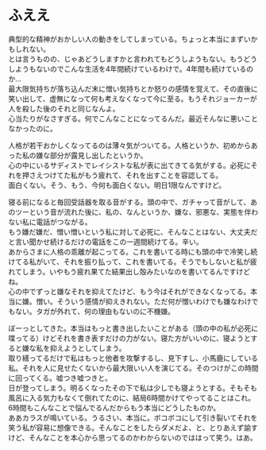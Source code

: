 # ふええ
典型的な精神がおかしい人の動きをしてしまっている。ちょっと本当にまずいかもしれない。  
とは言うものの、じゃあどうしますかと言われてもどうしようもない。もうどうしようもないのでこんな生活を4年間続けているわけで。4年間も続けているのか…  
最大限気持ちが落ち込んだ末に憎い気持ちとか怒りの感情を覚えて、その直後に笑い出して、虚無になって何も考えなくなって今に至る。もうそれジョーカーが人を殺した後のそれと同じなんよ。  
心当たりがなさすぎる。何でこんなことになってるんだ。最近そんなに悪いことなかったのに。

人格が若干おかしくなってるのは薄々気がついてる。人格というか、初めからあった私の嫌な部分が露見し出したというか。  
心の中にいるサディストでレイシストな私が表に出てきてる気がする。必死にそれを押さえつけてた私がもう疲れて、それを出すことを容認してる。  
面白くない。そう、もう、今何も面白くない。明日1限なんですけど。

寝る前になると毎回受話器を取る音がする。頭の中で、ガチャって音がして、あのツーという音が流れた後に、私の、なんというか、嫌な、邪悪な、実態を伴わない私に電話がつながる。  
もう嫌だ嫌だ、憎い憎いという私に対して必死に、そんなことはない、大丈夫だと言い聞かせ続けるだけの電話をこの一週間続けてる。辛い。  
あからさまに人格の乖離が起こってる。これを書いてる時にも頭の中で冷笑し続けてる私がいて、それを振り払って、これを書いてる。そうでもしないと私が疲れてしまう。いやもう疲れ果てた結果出し殻みたいなのを書いてるんですけどね。  
心の中でずっと嫌なそれを抑えてたけど、もう今はそれができなくなってる。本当に嫌。憎い。そういう感情が抑えきれない。ただ何が憎いわけでも嫌なわけでもない。タガが外れて、何の理由もないのに不機嫌。

ぼーっとしてきた。本当はもっと書き出したいことがある（頭の中の私が必死に喋ってる）けどそれを書き表すだけの力がない。寝た方がいいのに、寝ようとすると嫌な私を抑えようとしてしまう。  
取り繕ってるだけで私はもっと他者を攻撃するし、見下すし、小馬鹿にしている私。それを人に見せたくないから最大限いい人を演じてる。そのつけがこの時間に回ってくる。嘘つき嘘つきと。  
日が登ってしまう。明るくなったその下で私は少しでも寝ようとする。そもそも風呂に入る気力もなくて倒れてたのに、結局6時間かけてやってることはこれ。6時間もこんなことで悩んでるんだからもう本当にどうしたものか。  
ああカラスが鳴いている。うるさい、本当に。ボコボコにして引き裂いてそれを笑う私が容易に想像できる。そんなことをしたらダメだよ、と、とりあえず諭すけど、そんなことを本心から思ってるのかわからないのでははって笑う。はあ。